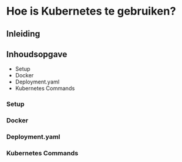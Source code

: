 # Hoe is Kubernetes te gebruiken?

## Inleiding

## Inhoudsopgave
- Setup
- Docker
- Deployment.yaml
- Kubernetes Commands

### Setup

### Docker

### Deployment.yaml

### Kubernetes Commands
